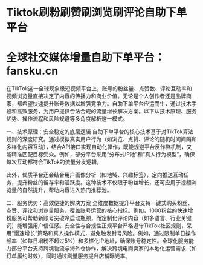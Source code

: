 # Tiktok刷粉刷赞刷浏览刷评论自助下单平台

# 全球社交媒体增量自助下单平台：fansku.cn
在TikTok这一全球现象级短视频平台上，账号的粉丝量、点赞数、评论互动率和视频浏览量直接决定了内容的传播力和商业价值。无论是个人创作者还是品牌商家，都希望快速提升账号数据以增强竞争力。​​自助下单平台​​应运而生，通过技术手段和高效服务，为用户提供合法合规的流量增长解决方案。以下从技术原理、服务优势、操作流程和风险规避等多角度解析这一模式。

一、技术原理：安全稳定的底层逻辑
自助下单平台的核心技术基于对TikTok算法规则的深度研究。通过模拟真实用户行为（如浏览、点赞、评论的随机时间间隔和多样化内容互动），结合API接口实现自动化操作，既能规避平台反作弊机制，又能精准匹配目标受众。例如，部分平台采用“分布式IP池”和“真人行为模型”，确保每次互动都符合TikTok的流量分发逻辑。

此外，优质平台还会结合用户画像分析（如地域、兴趣标签），定向推送互动任务，提升粉丝的留存率和活跃度。这种技术不仅限于粉丝增长，还可应用于视频浏览量的自然提升，帮助内容进入热门推荐池。

二、服务优势：高效便捷的解决方案
​​全维度数据提升​​
平台支持一键式购买粉丝、点赞、评论和浏览量服务，覆盖账号运营的核心指标。例如，1000粉丝的快速增粉服务可帮助新账号突破冷启动瓶颈，而定制化评论内容（如多语言、行业关键词）能增强用户信任感。
​​安全性与合规性​​
正规平台严格遵守TikTok社区规则，采用“慢速增长”策略和真人操作模式，避免触发封号风险。例如，通过限制单日操作频率（如每日增粉不超过5%）和多样化IP地址，确保账号稳定性。
​​全球化服务能力​​
部分平台支持跨境物流与海外仓协作，解决跨境电商卖家的本地化运营需求（如订单履约时效），同时通过刷量服务提升店铺曝光率。
